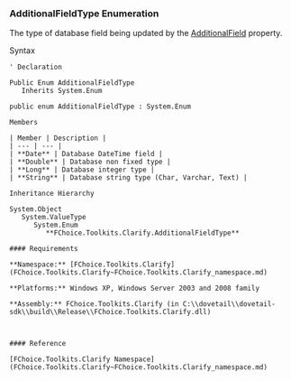 ﻿### AdditionalFieldType Enumeration

The type of database field being updated by the [AdditionalField](FChoice.Toolkits.Clarify~FChoice.Toolkits.Clarify.AdditionalFields.md) property.

Syntax

```vbnet
' Declaration

Public Enum AdditionalFieldType 
   Inherits System.Enum

public enum AdditionalFieldType : System.Enum 

Members

| Member | Description |
| --- | --- |
| **Date** | Database DateTime field |
| **Double** | Database non fixed type |
| **Long** | Database integer type |
| **String** | Database string type (Char, Varchar, Text) |

Inheritance Hierarchy

System.Object  
   System.ValueType  
      System.Enum  
         **FChoice.Toolkits.Clarify.AdditionalFieldType**  

#### Requirements

**Namespace:** [FChoice.Toolkits.Clarify](FChoice.Toolkits.Clarify~FChoice.Toolkits.Clarify_namespace.md)

**Platforms:** Windows XP, Windows Server 2003 and 2008 family

**Assembly:** FChoice.Toolkits.Clarify (in C:\\dovetail\\dovetail-sdk\\build\\Release\\FChoice.Toolkits.Clarify.dll)



#### Reference

[FChoice.Toolkits.Clarify Namespace](FChoice.Toolkits.Clarify~FChoice.Toolkits.Clarify_namespace.md)